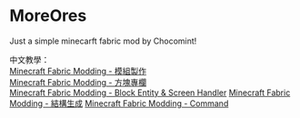 # MoreOres
Just a simple minecarft fabric mod by Chocomint!

中文教學：\
[Minecraft Fabric Modding - 模組製作](https://hackmd.io/@Chocomint/FabricModding-Start)\
[Minecraft Fabric Modding - 方塊專欄](https://hackmd.io/@Chocomint/FabricModding-Block)\
[Minecraft Fabric Modding - Block Entity & Screen Handler](https://hackmd.io/@Chocomint/FabricModding-BlockEntity-ScreenHandler)
[Minecraft Fabric Modding - 結構生成](https://hackmd.io/@Chocomint/FabricModding-Structure)
[Minecraft Fabric Modding - Command](https://hackmd.io/@Chocomint/FabricModding-Command)
